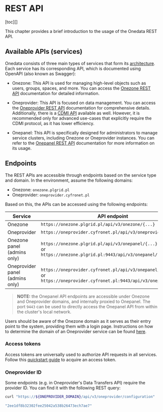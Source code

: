# REST API

[toc][]

This chapter provides a brief introduction to the usage of the Onedata REST API.


## Available APIs (services)
Onedata consists of three main types of services that form its [architecture](../intro.md#architecture). 
Each service has its corresponding API, which is documented using OpenAPI (also known as Swagger):

* Onezone: This API is used for managing high-level objects such as users, groups, spaces, and more. You can access
the [Onezone REST API](https://onedata.org/#/home/api/stable/onezone) documentation for detailed information.

* Oneprovider: This API is focused on data management. You can access the 
[Oneprovider REST API](https://onedata.org/#/home/api/stable/oneprovider) documentation for comprehensive details.
Additionally, there is a [CDMI API](cdmi.md) available as well. However, it is recommended only for advanced
use-cases that explicitly require the CDMI protocol, as it has lower efficiency.

* Onepanel: This API is specifically designed for administrators to manage service clusters,
including Onezone or Oneprovider instances. You can refer to the
[Onepanel REST API](https://onedata.org/#/home/api/stable/onepanel) documentation for more information on its usage.


## Endpoints
The REST APIs are accessible through endpoints based on the service type and domain. 
In the environment, assume the following domains:
* Onezone: `onezone.plgrid.pl`
* Oneprovider: `oneprovider.cyfronet.pl`

Based on this, the APIs can be accessed using the following endpoints:

| Service                           | API endpoint                                                 |
|-----------------------------------|--------------------------------------------------------------|
| Onezone                           | `https://onezone.plgrid.pl/api/v3/onezone/{...}`             |
| Oneprovider                       | `https://oneprovider.cyfronet.pl/api/v3/oneprovider/{...}`   |
| Onezone panel (admins only)       | `https://onezone.plgrid.pl/api/v3/onepanel/{...}` <br /> or <br /> `https://onezone.plgrid.pl:9443/api/v3/onepanel/{...}`             |
| Oneprovider panel (admins only)   | `https://oneprovider.cyfronet.pl/api/v3/onepanel/{...}` <br /> or <br /> `https://oneprovider.cyfronet.pl:9443/api/v3/onepanel/{...}` |
  
> **NOTE:** the Onepanel API endpoints are accessible under Onezone and Oneprovider
> domains, and internally proxied to Onepanel. The port `9443` can be used to
> directly access the Onepanel API from within the cluster's local network. 

Users should be aware of the Onezone domain as it serves as their entry point to the system,
providing them with a login page. Instructions on how to determine the domain of an
Oneprovider service can be found [here](data.md#oneprovider-domain).


### Access tokens
Access tokens are universally used to authorize API requests in all services.
Follow this [quickstart guide](./tokens.md#access-token-quickstart) to acquire an access token.


### Oneprovider ID
Some endpoints (e.g. in Oneprovider's Data Transfers API) require the provider 
ID. You can find it with the following REST query:
```bash 
curl "https://${ONEPROVIDER_DOMAIN}/api/v3/oneprovider/configuration" | jq .providerId
     
"2ee1df8b32302fee25042a538b26473ech7ae7"
```
